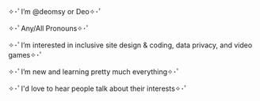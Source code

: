 ✧･ﾟI’m @deomsy or Deo✧･ﾟ

✧･ﾟAny/All Pronouns✧･ﾟ

✧･ﾟI’m interested in inclusive site design & coding, data privacy, and video games✧･ﾟ 

✧･ﾟI’m new and learning pretty much everything✧･ﾟ

✧･ﾟI'd love to hear people talk about their interests✧･ﾟ
